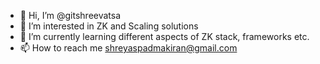 - 👋 Hi, I’m @gitshreevatsa
- 👀 I’m interested in ZK and Scaling solutions
- 🌱 I’m currently learning different aspects of ZK stack, frameworks etc.
- 📫 How to reach me shreyaspadmakiran@gmail.com

<!---
gitshreevatsa/gitshreevatsa is a ✨ special ✨ repository because its `README.md` (this file) appears on your GitHub profile.
You can click the Preview link to take a look at your changes.
--->
